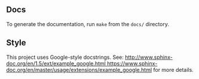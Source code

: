 ## Docs
To generate the documentation, run `make` from the `docs/` directory.

## Style
This project uses Google-style docstrings. See:
[http://www.sphinx-doc.org/en/1.5/ext/example_google.html
](https://www.sphinx-doc.org/en/master/usage/extensions/example_google.html)https://www.sphinx-doc.org/en/master/usage/extensions/example_google.html for more details.
